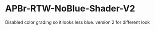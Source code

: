 APBr-RTW-NoBlue-Shader-V2
=========================

Disabled color grading so it looks less blue. version 2 for different look